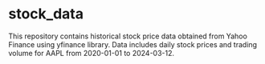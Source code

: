 # stock_data
This repository contains historical stock price data obtained from Yahoo Finance using yfinance library. Data includes daily stock prices and trading volume for AAPL from 2020-01-01 to 2024-03-12.
